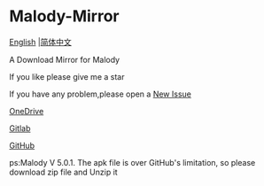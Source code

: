 # Malody-Mirror

[English](https://github.com/brokenpoems/Malody-Mirror) |[简体中文](https://github.com/brokenpoems/Malody-Mirror/blob/main/README_zh-cn.md)

A Download Mirror for Malody

If you like please give me a star

If you have any problem,please open a [New Issue](https://github.com/brokenpoems/Malody-Mirror/issues/new)

[OneDrive](https://1drv.ms/f/s!AjArxDfalOZ0atElHi85t6XJ7YM)

[Gitlab](https://gitlab.com/brokenpoems/Malody-Mirror)

[GitHub](https://github.com/brokenpoems/Malody-Mirror)

ps:Malody V 5.0.1. The apk file is over GitHub's limitation, so please download zip file and Unzip it
